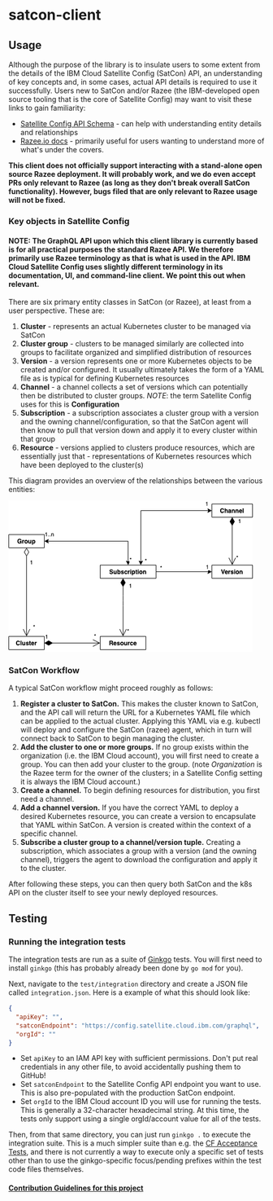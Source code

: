 # satcon-client

## Usage

Although the purpose of the library is to insulate users to some extent from the details of the IBM Cloud Satellite Config (SatCon) API, an understanding of key concepts and, in some cases, actual API details is required to use it successfully.  Users new to SatCon and/or Razee (the IBM-developed open source tooling that is the core of Satellite Config) may want to visit these links to gain familiarity:

- [Satellite Config API Schema](https://github.com/razee-io/Razeedash-api/tree/master/app/apollo/schema) - can help with understanding entity details and relationships
- [Razee.io docs](https://github.com/razee-io/Razee/blob/master/README.md) - primarily useful for users wanting to understand more of what's under the covers.

**This client does not officially support interacting with a stand-alone open source Razee deployment. It will probably work, and we do even accept PRs only relevant to Razee (as long as they don't break overall SatCon functionality). However, bugs filed that are only relevant to Razee usage will not be fixed.**

### Key objects in Satellite Config

#### NOTE: The GraphQL API upon which this client library is currently based is for all practical purposes the standard Razee API. We therefore primarily use Razee terminology as that is what is used in the API. IBM Cloud Satellite Config uses slightly different terminology in its documentation, UI, and command-line client. We point this out when relevant.

There are six primary entity classes in SatCon (or Razee), at least from a user perspective.  These are:

1. **Cluster** - represents an actual Kubernetes cluster to be managed via SatCon
1. **Cluster group** - clusters to be managed similarly are collected into groups to facilitate organized and simplified distribution of resources
1. **Version** - a version represents one or more Kubernetes objects to be created and/or configured. It usually ultimately takes the form of a YAML file as is typical for defining Kubernetes resources
1. **Channel** - a channel collects a set of versions which can potentially then be distributed to cluster groups. *NOTE*: the term Satellite Config uses for this is **Configuration**
1. **Subscription** - a subscription associates a cluster group with a version and the owning channel/configuration, so that the SatCon agent will then know to pull that version down and apply it to every cluster within that group
1. **Resource** - versions applied to clusters produce resources, which are essentially just that - representations of Kubernetes resources which have been deployed to the cluster(s)

This diagram provides an overview of the relationships between the various entities:

![SatCon Entity Relationships](diagrams/images/CE_Isolation_SatCon_Workflow.png)

### SatCon Workflow

A typical SatCon workflow might proceed roughly as follows:

1. **Register a cluster to SatCon.**  This makes the cluster known to SatCon, and the API call will return the URL for a Kubernetes YAML file which can be applied to the actual cluster.  Applying this YAML via e.g. kubectl will deploy and configure the SatCon (razee) agent, which in turn will connect back to SatCon to begin managing the cluster.
1. **Add the cluster to one or more groups.**  If no group exists within the organization (i.e. the IBM Cloud account), you will first need to create a group.  You can then add your cluster to the group. (note *Organization* is the Razee term for the owner of the clusters; in a Satellite Config setting it is always the IBM Cloud account.)
1. **Create a channel.**  To begin defining resources for distribution, you first need a channel.
1. **Add a channel version.**  If you have the correct YAML to deploy a desired Kubernetes resource, you can create a version to encapsulate that YAML within SatCon.  A version is created within the context of a specific channel.
1. **Subscribe a cluster group to a channel/version tuple.**  Creating a subscription, which associates a group with a version (and the owning channel), triggers the agent to download the configuration and apply it to the cluster.

After following these steps, you can then query both SatCon and the k8s API on the cluster itself to see your newly deployed resources.

## Testing

### Running the integration tests

The integration tests are run as a suite of [Ginkgo](https://github.com/onsi/ginkgo) tests.  You will first need to install `ginkgo` (this has probably already been done by `go mod` for you).

Next, navigate to the `test/integration` directory and create a JSON file called `integration.json`. Here is a example of what this should look like:

```json
{
  "apiKey": "",
  "satconEndpoint": "https://config.satellite.cloud.ibm.com/graphql",
  "orgId": ""
}
```

- Set `apiKey` to an IAM API key with sufficient permissions.  Don't put real credentials in any other file, to avoid accidentally pushing them to GitHub!
- Set `satconEndpoint` to the Satellite Config API endpoint you want to use.  This is also pre-populated with the production SatCon endpoint.
- Set `orgId` to the IBM Cloud account ID you will use for running the tests. This is generally a 32-character hexadecimal string. At this time, the tests only support using a single orgId/account value for all of the tests.

Then, from that same directory, you can just run `ginkgo .` to execute the integration suite.  This is a much simpler suite than e.g. the [CF Acceptance Tests](https://github.com/cloudfoundry/cf-acceptance-tests), and there is not currently a way to execute only a specific set of tests other than to use the ginkgo-specific focus/pending prefixes within the test code files themselves.

#### [Contribution Guidelines for this project](docs/CONTRIBUTING.md)
